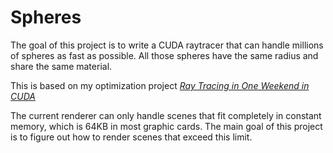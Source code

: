 Spheres==============================================The goal of this project is to write a CUDA raytracer that can handle millions of spheres as fast as possible. All those spheres have the same radius and share the same material.This is based on my optimization project [_Ray Tracing in One Weekend in CUDA_](https://github.com/voxel-tracer/raytracinginoneweekendincuda)The current renderer can only handle scenes that fit completely in constant memory, which is 64KB in most graphic cards. The main goal of this project is to figure out how to render scenes that exceed this limit.